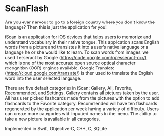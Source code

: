 ScanFlash
=========

Are you ever nervous to go to a foreign country where you don't know the language? Then this is just the application for you!

iScan is an application for iOS devices that helps users to memorize and understand vocabulary in their native tongue. This application scans English words from a picture and translates it into a user’s native language or a language he or she would like to learn. To scan words from images, we used Tesseract by Google (https://code.google.com/p/tesseract-ocr/), which is one of the most accurate open source optical character recognition (OCR) engines available. Google Translate (https://cloud.google.com/translate/) is then used to translate the English word into the user selected language.

There are five default categories in iScan: Gallery, All, Favorite, Recommended, and Settings. Gallery contains all pictures taken by the user. All has user picked flashcards made from the pictures with the option to add flashcards to the Favorite category. Recommended will have ten flashcards regenerated by the application per week having a variety of difficulty. Users can create more categories with inputted names in the menu. The ability to take a new picture is available in all categories.

Implemented in Swift, Objective-C, C++, C, SQLite
